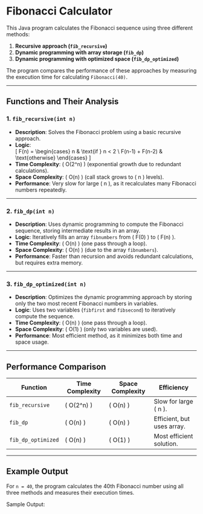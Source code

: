 # Fibonacci Calculator

This Java program calculates the Fibonacci sequence using three different methods:  
1. **Recursive approach (`fib_recursive`)**  
2. **Dynamic programming with array storage (`fib_dp`)**  
3. **Dynamic programming with optimized space (`fib_dp_optimized`)**

The program compares the performance of these approaches by measuring the execution time for calculating `Fibonacci(40)`.

---

## Functions and Their Analysis

### 1. `fib_recursive(int n)`
- **Description**: Solves the Fibonacci problem using a basic recursive approach.  
- **Logic**:  
  \[
  F(n) = 
  \begin{cases} 
  n & \text{if } n < 2 \\
  F(n-1) + F(n-2) & \text{otherwise}
  \end{cases}
  \]
- **Time Complexity**: \( O(2^n) \) (exponential growth due to redundant calculations).  
- **Space Complexity**: \( O(n) \) (call stack grows to \( n \) levels).  
- **Performance**: Very slow for large \( n \), as it recalculates many Fibonacci numbers repeatedly.  

---

### 2. `fib_dp(int n)`
- **Description**: Uses dynamic programming to compute the Fibonacci sequence, storing intermediate results in an array.  
- **Logic**: Iteratively fills an array `fibnumbers` from \( F(0) \) to \( F(n) \).  
- **Time Complexity**: \( O(n) \) (one pass through a loop).  
- **Space Complexity**: \( O(n) \) (due to the array `fibnumbers`).  
- **Performance**: Faster than recursion and avoids redundant calculations, but requires extra memory.

---

### 3. `fib_dp_optimized(int n)`
- **Description**: Optimizes the dynamic programming approach by storing only the two most recent Fibonacci numbers in variables.  
- **Logic**: Uses two variables (`fibfirst` and `fibsecond`) to iteratively compute the sequence.  
- **Time Complexity**: \( O(n) \) (one pass through a loop).  
- **Space Complexity**: \( O(1) \) (only two variables are used).  
- **Performance**: Most efficient method, as it minimizes both time and space usage.

---

## Performance Comparison

| **Function**         | **Time Complexity** | **Space Complexity** | **Efficiency**            |
|-----------------------|---------------------|-----------------------|---------------------------|
| `fib_recursive`       | \( O(2^n) \)       | \( O(n) \)           | Slow for large \( n \).   |
| `fib_dp`              | \( O(n) \)         | \( O(n) \)           | Efficient, but uses array.|
| `fib_dp_optimized`    | \( O(n) \)         | \( O(1) \)           | Most efficient solution.  |

---

## Example Output

For `n = 40`, the program calculates the 40th Fibonacci number using all three methods and measures their execution times.

Sample Output:
